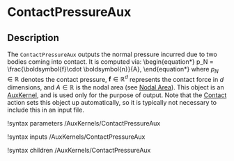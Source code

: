 # ContactPressureAux

## Description

The `ContactPressureAux` outputs the normal pressure incurred due to two bodies coming into contact. It is computed via:
\begin{equation*}
  p_N = \frac{\boldsymbol{f}\cdot \boldsymbol{n}}{A},
\end{equation*}
where $p_N \in \mathbb{R}$ denotes the contact pressure, $\boldsymbol{f} \in \mathbb{R}^{d}$ represents the contact force in $d$ dimensions, and $A \in \mathbb{R}$ is the nodal area (see [Nodal Area](userobjects/NodalArea.md)).  This object is an [AuxKernel](framework:AuxKernels/index.md), and is used only for the purpose of output. Note that the [Contact](Contact/index.md) action sets this object up automatically, so it is typically not necessary to include this in an input file.


!syntax parameters /AuxKernels/ContactPressureAux

!syntax inputs /AuxKernels/ContactPressureAux

!syntax children /AuxKernels/ContactPressureAux
